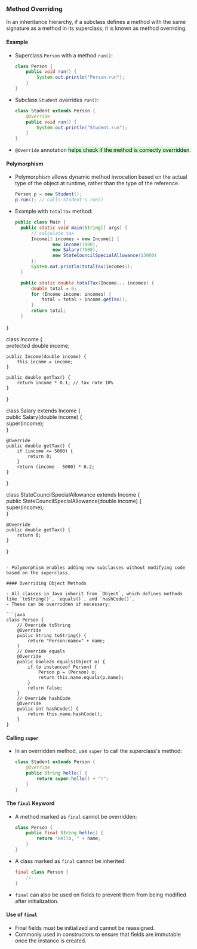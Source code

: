 ### Method Overriding

In an inheritance hierarchy, if a subclass defines a method with the same signature as a method in its superclass, it is known as method overriding.

#### Example
- Superclass `Person` with a method `run()`:

  ```java
  class Person {
      public void run() {
          System.out.println("Person.run");
      }
  }
  ```

- Subclass `Student` overrides `run()`:

  ```java
  class Student extends Person {
      @Override
      public void run() {
          System.out.println("Student.run");
      }
  }
  ```

- `@Override` annotation <mark style="background: #BBFABBA6;">helps check if the method is correctly overridden</mark>.

#### Polymorphism

- Polymorphism allows dynamic method invocation based on the actual type of the object at runtime, rather than the type of the reference.

  ```java
  Person p = new Student();
  p.run(); // Calls Student's run()
  ```

- Example with `totalTax` method:

  ```java
  public class Main {  
    public static void main(String[] args) {  
        // calculate tax
        Income[] incomes = new Income[] {  
                new Income(3000),  
                new Salary(7500),  
                new StateCouncilSpecialAllowance(15000)  
        };  
        System.out.println(totalTax(incomes));  
    }  
  
    public static double totalTax(Income... incomes) {  
        double total = 0;  
        for (Income income: incomes) {  
            total = total + income.getTax();  
        }  
        return total;  
    }  
}  
  
class Income {  
    protected double income;  
  
    public Income(double income) {  
        this.income = income;  
    }  
  
    public double getTax() {  
        return income * 0.1; // tax rate 10%  
    }  
}  
  
class Salary extends Income {  
    public Salary(double income) {  
        super(income);  
    }  
  
    @Override  
    public double getTax() {  
        if (income <= 5000) {  
            return 0;  
        }  
        return (income - 5000) * 0.2;  
    }  
}  
  
class StateCouncilSpecialAllowance extends Income {  
    public StateCouncilSpecialAllowance(double income) {  
        super(income);  
    }  
  
    @Override  
    public double getTax() {  
        return 0;  
    }  
}
  ```

- Polymorphism enables adding new subclasses without modifying code based on the superclass.

#### Overriding Object Methods

- All classes in Java inherit from `Object`, which defines methods like `toString()`, `equals()`, and `hashCode()`.
- These can be overridden if necessary:

  ```java
  class Person {
      // Override toString
      @Override
      public String toString() {
          return "Person:name=" + name;
      }
      // Override equals
      @Override
      public boolean equals(Object o) {
          if (o instanceof Person) {
              Person p = (Person) o;
              return this.name.equals(p.name);
          }
          return false;
      }
      // Override hashCode
      @Override
      public int hashCode() {
          return this.name.hashCode();
      }
  }
  ```

#### Calling `super`

- In an overridden method, use `super` to call the superclass's method:

  ```java
  class Student extends Person {
      @Override
      public String hello() {
          return super.hello() + "!";
      }
  }
  ```

#### The `final` Keyword

- A method marked as `final` cannot be overridden:

  ```java
  class Person {
      public final String hello() {
          return "Hello, " + name;
      }
  }
  ```

- A class marked as `final` cannot be inherited:

  ```java
  final class Person {
      //...
  }
  ```

- `final` can also be used on fields to prevent them from being modified after initialization.

#### Use of `final`

- Final fields must be initialized and cannot be reassigned.
- Commonly used in constructors to ensure that fields are immutable once the instance is created.